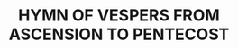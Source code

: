 ---
capo: 0
id: 0
lang: en-us
page: '18'
step: lit
subtitle: ''
tags:
- hym
title: HYMN OF VESPERS FROM ASCENSION TO PENTECOST
---